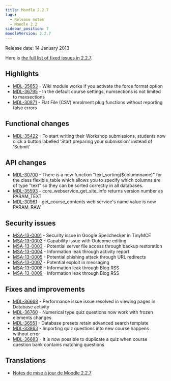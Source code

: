 ```yaml
---
title: Moodle 2.2.7
tags:
  - Release notes
  - Moodle 2.2
sidebar_position: 7
moodleVersion: 2.2.7
---
```

Release date: 14 January 2013

Here is [the full list of fixed issues in 2.2.7](http://tracker.moodle.org/secure/IssueNavigator!executeAdvanced.jspa?jqlQuery=project+%3D+mdl+AND+resolution+%3D+fixed+AND+fixVersion+in+%28%222.2.7%22%29+ORDER+BY+priority+DESC&runQuery=true&clear=true).

## Highlights

- [MDL-35653](https://tracker.moodle.org/browse/MDL-35653) - Wiki module works if you activate the force format option
- [MDL-36795](https://tracker.moodle.org/browse/MDL-36795) - In the default course settings, numsections is not limited to maxsections
- [MDL-30871](https://tracker.moodle.org/browse/MDL-30871) - Flat File (CSV) enrolment plug functions without reporting false errors

## Functional changes

- [MDL-35422](https://tracker.moodle.org/browse/MDL-35422) - To start writing their Workshop submissions, students now click a button labelled 'Start preparing your submission' instead of 'Submit'

## API changes

- [MDL-30700](https://tracker.moodle.org/browse/MDL-30700) - There is a new function "text_sorting($columnname)" for the class flexible_table which allows you to specify which columns are of type "text" so they can be sorted correctly in all databases.
- [MDL-35593](https://tracker.moodle.org/browse/MDL-35593) - core_webservice_get_site_info returns version number as PARAM_TEXT
- [MDL-30961](https://tracker.moodle.org/browse/MDL-30961) - get_course_contents web service's name value is now PARAM_RAW

## Security issues

- [MSA-13-0001](https://moodle.org/mod/forum/discuss.php?d=220157) - Security issue in Google Spellchecker in TinyMCE
- [MSA-13-0002](https://moodle.org/mod/forum/discuss.php?d=220158) - Capability issue with Outcome editing
- [MSA-13-0003](https://moodle.org/mod/forum/discuss.php?d=220160) - Potential server file access through backup restoration
- [MSA-13-0004](https://moodle.org/mod/forum/discuss.php?d=220161) - Information leak through activity report
- [MSA-13-0005](https://moodle.org/mod/forum/discuss.php?d=220162) - Potential phishing attack through URL redirects
- [MSA-13-0007](https://moodle.org/mod/forum/discuss.php?d=220164) - Potential exploit in messaging
- [MSA-13-0008](https://moodle.org/mod/forum/discuss.php?d=220165) - Information leak through Blog RSS
- [MSA-13-0009](https://moodle.org/mod/forum/discuss.php?d=220166) - Information leak through Blog RSS

## Fixes and improvements

- [MDL-36668](https://tracker.moodle.org/browse/MDL-36668) - Performance issue issue resolved in viewing pages in Database activity
- [MDL-36760](https://tracker.moodle.org/browse/MDL-36760) - Numerical type quiz questions now work with frozen elements changes
- [MDL-36551](https://tracker.moodle.org/browse/MDL-36551) - Database presets retain advanced search template
- [MDL-33863](https://tracker.moodle.org/browse/MDL-33863) - Importing quiz questions into new course happens without error
- [MDL-36683](https://tracker.moodle.org/browse/MDL-36683) - It is now possible to duplicate a quiz when course question bank contains matching questions

## Translations

- [Notes de mise à jour de Moodle 2.2.7](https://docs.moodle.org/fr/Notes_de_mise_à_jour_de_Moodle_2.2.7)
